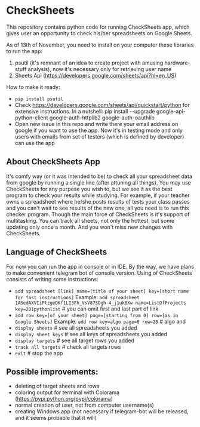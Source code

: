 # CheckSheets

This repository contains python code for running CheckSheets app, which gives user an opportunity to check his/her spreadsheets on Google Sheets.

As of 13th of November, you need to install on your computer these libraries to run the app:

1) psutil (it's remnant of an idea to create project with amusing hardware-stuff analysis), now it's necessary only for retrieving user name
2) Sheets Api (https://developers.google.com/sheets/api?hl=en_US)

How to make it ready:
* `pip install psutil`
* Check https://developers.google.com/sheets/api/quickstart/python for extensive instructions. In a nutshell:
pip install --upgrade google-api-python-client google-auth-httplib2 google-auth-oauthlib
* Open new issue in this repo and write there your email address on google if you want to use the app. Now it's in testing mode and only users with emails from set of testers (which is defined by developer) can use the app

## About CheckSheets App
It's comfy way (or it was intended to be) to check all your spreadsheet data from google by running a single line (after attuning all things).
You may use CheckSheets for any purpose you wish to, but we see it as the best program to check your results while studying. For example, if your teacher owns a spreadsheet where he/she posts results of tests your class passes and you can't wait to see results of the new one, all you need is to run this checker program.
Though the main force of CheckSheets is it's support of multitasking. You can track all sheets, not only the hottest, but some updating only once a month. And you won't miss new changes with CheckSheets.

## Language of CheckSheets
For now you can run the app in console or in IDE. By the way, we have plans to make convenient telegram bot of console version. Using of CheckSheets consists of writing some instructions:
* `add spreadsheet [link] name=[title of your sheet] key=[short name for fast instructions]`
Example: `add spreadsheet 1ASedAXVIiPtzgeDKf1LI3Fh_VsV87SDgh-4_j1uk8Xw name=ListOfProjects key=201pythonlist` # you can omit first and last part of link
* `add row key=[of your sheet] page=[starting from 0] row=[as in Google Sheets]`
Example: `add row key=algo page=0 row=20` # algo and 
* `display sheets` # see all spreadsheets you added
* `display sheet keys` # see all keys of spreadsheets you added
* `display targets` # see all target rows you added
* `track all targets` # check all targets rows
* `exit` # stop the app

## Possible improvements:
* deleting of target sheets and rows
* coloring output for terminal with Colorama (https://pypi.python.org/pypi/colorama)
* normal creation of user, not from computer username(s)
* creating Windows app (not necessary if telegram-bot will be released, and it seems probable that it will)
